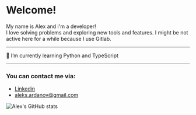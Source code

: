 # Welcome!
 My name is Alex and i'm a developer! </br>
 I love solving problems and exploring new tools and features. 
 I might be not active here for a while because I use Gitlab.
_____
<!-- 🔭 I’m currently working on [Human Rights First - Blue Witness](https://github.com/Lambda-School-Labs/human-rights-first-police-fe-a) </br> -->
🌱 I’m currently learning Python and TypeScript
_____
 ### You can contact me via:
* [Linkedin](https://www.linkedin.com/in/aleksandr-ardanov/)
* [aleks.ardanov@gmail.com](mailto:aleks.ardanov@gmail.com)



![Alex's GitHub stats](https://github-readme-stats.vercel.app/api?username=aleksandr-ardanov&theme=nord)
